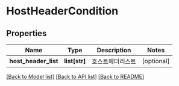 # HostHeaderCondition

## Properties
Name | Type | Description | Notes
------------ | ------------- | ------------- | -------------
**host_header_list** | **list[str]** | 호스트헤더리스트 | [optional] 

[[Back to Model list]](../README.md#documentation-for-models) [[Back to API list]](../README.md#documentation-for-api-endpoints) [[Back to README]](../README.md)


